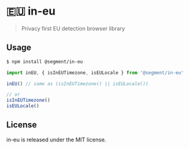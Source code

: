 # 🇪🇺 in-eu
> Privacy first EU detection browser library

## Usage

```bash
$ npm install @segment/in-eu
```

```javascript
import inEU, { isInEUTimezone, isEULocale } from '@segment/in-eu'

inEU() // same as (isInEUTimezone() || isEULocale())

// or
isInEUTimezone()
isEULocale()
```

## License
in-eu is released under the MIT license.


